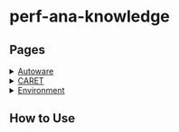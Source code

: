 # perf-ana-knowledge

## Pages


<details>
<summary><a href="./Autoware">Autoware</a></summary>
<ul>
<li>Autowareの○○</li>
<li>AutowareのXX</li>
</ul>
</details>

<details>
<summary><a href="./CARET">CARET</a></summary>
<ul>
<li>CARETのhogehoge</li>
</ul>
</details>

<details>
<summary><a href="./Environment">Environment</a></summary>
<ul>
<li>VSCodeの環境導入</li>
<li>Githubの環境導入</li>
</ul>
</details>

## How to Use
